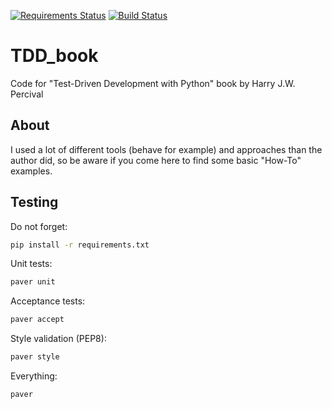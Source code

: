 [![Requirements Status](https://requires.io/github/lancelote/tdd_book/requirements.svg?branch=master)](https://requires.io/github/lancelote/tdd_book/requirements.svg?branch=master)
[![Build Status](https://travis-ci.org/lancelote/TDD_book.svg)](https://travis-ci.org/lancelote/TDD_book)

# TDD_book

Code for "Test-Driven Development with Python" book by Harry J.W. Percival

## About

I used a lot of different tools (behave for example) and approaches than the 
author did, so be aware if you come here to find some basic "How-To" examples.

## Testing

Do not forget:
```bash
pip install -r requirements.txt
```

Unit tests:
```bash
paver unit
```

Acceptance tests:
```bash
paver accept
```

Style validation (PEP8):
```bash
paver style
```

Everything:
```bash
paver
```
